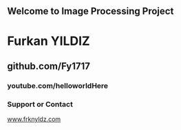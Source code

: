 ## Welcome to Image Processing Project


# Furkan YILDIZ
## github.com/Fy1717
### youtube.com/helloworldHere


### Support or Contact

www.frknyldz.com
